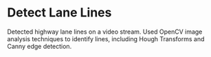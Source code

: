 # Detect Lane Lines
Detected highway lane lines on a video stream. Used OpenCV image analysis techniques to identify lines, including Hough Transforms and Canny edge detection.
